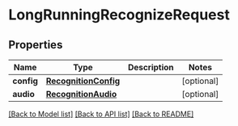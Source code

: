 # LongRunningRecognizeRequest

## Properties
Name | Type | Description | Notes
------------ | ------------- | ------------- | -------------
**config** | [**RecognitionConfig**](RecognitionConfig.md) |  | [optional] 
**audio** | [**RecognitionAudio**](RecognitionAudio.md) |  | [optional] 

[[Back to Model list]](../README.md#documentation-for-models) [[Back to API list]](../README.md#documentation-for-api-endpoints) [[Back to README]](../README.md)

